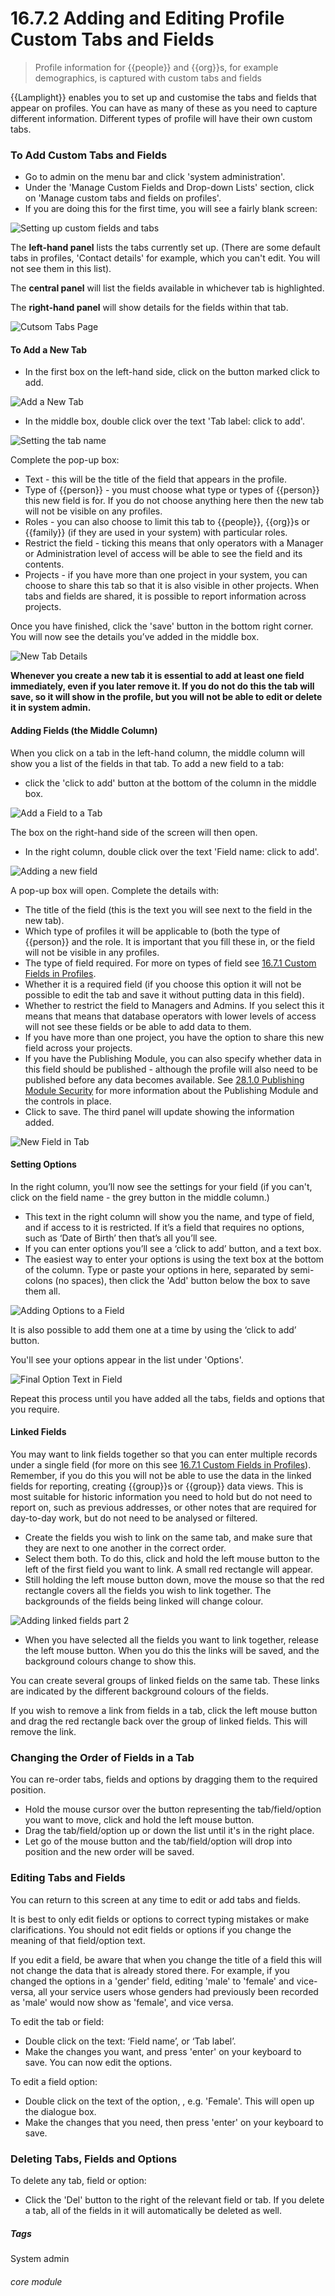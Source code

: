 # 16.7.2  <i class="fa fa-cogs"></i> Adding and Editing Profile Custom Tabs and Fields

> Profile information for {{people}} and {{org}}s, for example demographics, is captured with custom tabs and fields



{{Lamplight}} enables you to set up and customise the tabs and fields that appear on profiles. You can have as many of these as you need to capture different information. Different types of profile will have their own custom tabs. 

### To Add Custom Tabs and Fields

- Go to admin on the menu bar and click 'system administration'.
- Under the 'Manage Custom Fields and Drop-down Lists' section, click on 'Manage custom tabs and fields on profiles'.
- If you are doing this for the first time, you will see a fairly blank screen:

![Setting up custom fields and tabs](146a.png)

The **left-hand panel** lists the tabs currently set up. (There are some default tabs in profiles, 'Contact details' for example, which you can't edit. You will not see them in this list).

The **central panel** will list the fields available in whichever tab is highlighted. 

The **right-hand panel** will show details for the fields within that tab.

![Cutsom Tabs Page](16.7.2a.png)

#### To Add a New Tab
   
- In the first box on the left-hand side, click on the button marked click to add.

![Add a New Tab](16.7.2b.png)
   
- In the middle box, double click over the text 'Tab label: click to add'.

![Setting the tab name](16.7.2c.png)

Complete the pop-up box:
   - Text - this will be the title of the field that appears in the profile.
   - Type of {{person}} - you must choose what type or types of {{person}} this new field is for. If you do not choose anything here then the new tab will not be visible on any profiles.
   - Roles - you can also choose to limit this tab to {{people}}, {{org}}s or {{family}} (if they are used in your system) with particular roles.
   - Restrict the field - ticking this means that only operators with a Manager or Administration level of access will be able to see the field and its contents.
   - Projects - if you have more than one project in your system, you can choose to share this tab so that it is also visible in other projects. When tabs and fields are shared, it is possible to report information across projects.

Once you have finished, click the 'save' button in the bottom right corner. You will now see the details you’ve added in the middle box.

![New Tab Details](16.7.2d.png)

**Whenever you create a new tab it is essential to add at least one field immediately, even if you later remove it. If you do not do this the tab will save, so it will show in the profile, but you will not be able to edit or delete it in system admin.**

#### Adding Fields (the Middle Column)
   
When you click on a tab in the left-hand column, the middle column will show you a list of the fields in that tab.  To add a new field to a tab: 

- click the 'click to add' button at the bottom of the column in the middle box. 

![Add a Field to a Tab](16.7.2e.png)

The box on the right-hand side of the screen will then open.
- In the right column, double click over the text 'Field name: click to add'.

![Adding a new field](16.7.2f.png)

A pop-up box will open. Complete the details with:

   - The title of the field (this is the text you will see next to the field in the new tab).
   - Which type of profiles it will be applicable to (both the type of {{person}} and the role. It is important that you fill these in, or the field will not be visible in any profiles.
   - The type of field required. For more on types of field see [16.7.1 Custom Fields in Profiles](/help/index/p/16.7.1).
   - Whether it is a required field (if you choose this option it will not be possible to edit the tab and save it without putting data in this field).
   - Whether to restrict the field to Managers and Admins. If you select this it means that  means that database operators with lower levels of access will not see these fields or be able to add data to them.
   - If you have more than one project, you have the option to share this new field across your projects.
   - If you have the Publishing Module, you can also specify whether data in this field should be published - although the profile will also need to be published before any data becomes available. See [28.1.0  Publishing Module Security](/help/index/p/28.1.0) for more information about the Publishing Module and the controls in place.
   - Click to save. The third panel will update showing the information added. 
  
 ![New Field in Tab](16.7.2g.png) 
   
#### Setting Options
   
In the right column, you’ll now see the settings for your field (if you can't, click on the field name - the grey button in the middle column.)

- This text in the right column will show you the name, and type of field, and if access to it is restricted.  If it’s a field that requires no options, such as ‘Date of Birth’ then that’s all you’ll see.  
- If you can enter options you’ll see a ‘click to add’ button, and a text box.
- The easiest way to enter your options is using the text box at the bottom of the column. Type or paste your options in here, separated by semi-colons (no spaces), then click the 'Add' button below the box to save them all. 

![Adding Options to a Field](16.7.2h.png)

It is also possible to add them one at a time by using  the ‘click to add’ button. 

You'll see your options appear in the list under 'Options'. 

![Final Option Text in Field](16.7.2i.png)

Repeat this process until you have added all the tabs, fields and options that you require.

#### Linked Fields

You may want to link fields together so that you can enter multiple records under a single field (for more on this see [16.7.1 Custom Fields in Profiles](/help/index/p/16.7.1)). Remember, if you do this you will not be able to use the data in the linked fields for reporting, creating {{group}}s or {{group}} data views. This is most suitable for historic information you need to hold but do not need to report on, such as previous addresses, or other notes that are required for day-to-day work, but do not need to be analysed or filtered.

- Create the fields you wish to link on the same tab, and make sure that they are next to one another in the correct order. 
- Select them both. To do this, click and hold the left mouse button to the left of the first field you want to link. A small red rectangle will appear. 
- Still holding the left mouse button down, move the mouse so that the red rectangle covers all the fields you wish to link together. The backgrounds of the fields being linked will change colour. 

![Adding linked fields part 2](146h.png)

- When you have selected all the fields you want to link together, release the left mouse button. When you do this the links will be saved, and the background colours change to show this.

You can create several groups of linked fields on the same tab. These links are indicated by the different background colours of the fields.

If you wish to remove a link from fields in a tab, click the left mouse button and drag the red rectangle back over the group of linked fields. This will remove the link.

### Changing the Order of Fields in a Tab

You can re-order tabs, fields and options by dragging them to the required position. 

- Hold the mouse cursor over the button representing the tab/field/option you want to move, click and hold the left mouse button.
- Drag the tab/field/option up or down the list until it's in the right place. 
- Let go of the mouse button and the tab/field/option will drop into position and the new order will be saved.

### Editing Tabs and Fields

You can return to this screen at any time to edit or add tabs and fields. 

It is best to only edit fields or options to correct typing mistakes or make clarifications. You should not edit fields or options if you change the meaning of that field/option text. 

If you edit a field, be aware that when you change the title of a field this will not change the data that is already stored there. For example, if you changed the options in a 'gender' field, editing 'male' to 'female' and vice-versa, all your service users whose genders had previously been recorded as 'male' would now show as 'female', and vice versa. 

To edit the tab or field:

- Double click on the text: ‘Field name’, or ‘Tab label’.  
- Make the changes you want, and press 'enter' on your keyboard to save. You can now edit the options.
 
To edit a field option:
 
- Double click on the text of the option, , e.g. 'Female'. This will open up the dialogue box.
- Make the changes that you need, then press 'enter' on your keyboard to save. 
 
### Deleting Tabs, Fields and Options
 
 To delete any tab, field or option:
 
 - Click the 'Del' button to the right of the relevant field or tab. If you delete a tab, all of the fields in it will automatically be deleted as well. 


##### Tags
System admin

###### core module

